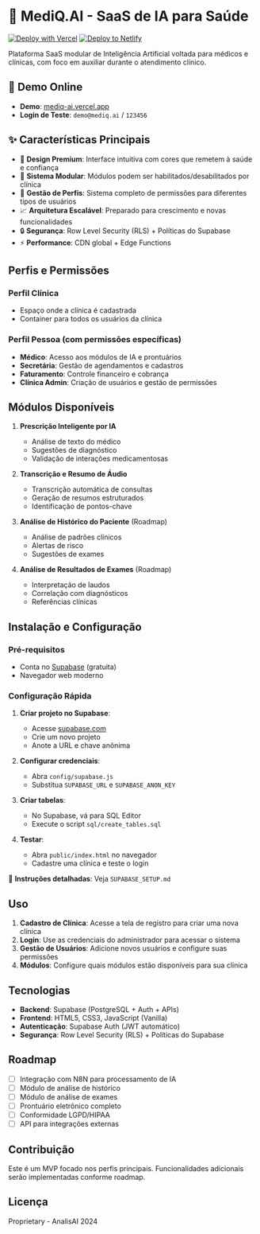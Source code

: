 # 🧠 MediQ.AI - SaaS de IA para Saúde

[![Deploy with Vercel](https://vercel.com/button)](https://vercel.com/new/clone?repository-url=https://github.com/seu-usuario/mediq-ai)
[![Deploy to Netlify](https://www.netlify.com/img/deploy/button.svg)](https://app.netlify.com/start/deploy?repository=https://github.com/seu-usuario/mediq-ai)

Plataforma SaaS modular de Inteligência Artificial voltada para médicos e clínicas, com foco em auxiliar durante o atendimento clínico.

## 🚀 Demo Online

- **Demo**: [mediq-ai.vercel.app](https://mediq-ai.vercel.app)
- **Login de Teste**: `demo@mediq.ai` / `123456`

## ✨ Características Principais

- 🎨 **Design Premium**: Interface intuitiva com cores que remetem à saúde e confiança
- 🧩 **Sistema Modular**: Módulos podem ser habilitados/desabilitados por clínica
- 👥 **Gestão de Perfis**: Sistema completo de permissões para diferentes tipos de usuários
- 📈 **Arquitetura Escalável**: Preparado para crescimento e novas funcionalidades
- 🔒 **Segurança**: Row Level Security (RLS) + Políticas do Supabase
- ⚡ **Performance**: CDN global + Edge Functions

## Perfis e Permissões

### Perfil Clínica
- Espaço onde a clínica é cadastrada
- Container para todos os usuários da clínica

### Perfil Pessoa (com permissões específicas)
- **Médico**: Acesso aos módulos de IA e prontuários
- **Secretária**: Gestão de agendamentos e cadastros
- **Faturamento**: Controle financeiro e cobrança
- **Clínica Admin**: Criação de usuários e gestão de permissões

## Módulos Disponíveis

1. **Prescrição Inteligente por IA**
   - Análise de texto do médico
   - Sugestões de diagnóstico
   - Validação de interações medicamentosas

2. **Transcrição e Resumo de Áudio**
   - Transcrição automática de consultas
   - Geração de resumos estruturados
   - Identificação de pontos-chave

3. **Análise de Histórico do Paciente** (Roadmap)
   - Análise de padrões clínicos
   - Alertas de risco
   - Sugestões de exames

4. **Análise de Resultados de Exames** (Roadmap)
   - Interpretação de laudos
   - Correlação com diagnósticos
   - Referências clínicas

## Instalação e Configuração

### Pré-requisitos
- Conta no [Supabase](https://supabase.com) (gratuita)
- Navegador web moderno

### Configuração Rápida

1. **Criar projeto no Supabase**:
   - Acesse [supabase.com](https://supabase.com)
   - Crie um novo projeto
   - Anote a URL e chave anônima

2. **Configurar credenciais**:
   - Abra `config/supabase.js`
   - Substitua `SUPABASE_URL` e `SUPABASE_ANON_KEY`

3. **Criar tabelas**:
   - No Supabase, vá para SQL Editor
   - Execute o script `sql/create_tables.sql`

4. **Testar**:
   - Abra `public/index.html` no navegador
   - Cadastre uma clínica e teste o login

📖 **Instruções detalhadas**: Veja `SUPABASE_SETUP.md`

## Uso

1. **Cadastro de Clínica**: Acesse a tela de registro para criar uma nova clínica
2. **Login**: Use as credenciais do administrador para acessar o sistema
3. **Gestão de Usuários**: Adicione novos usuários e configure suas permissões
4. **Módulos**: Configure quais módulos estão disponíveis para sua clínica

## Tecnologias

- **Backend**: Supabase (PostgreSQL + Auth + APIs)
- **Frontend**: HTML5, CSS3, JavaScript (Vanilla)
- **Autenticação**: Supabase Auth (JWT automático)
- **Segurança**: Row Level Security (RLS) + Políticas do Supabase

## Roadmap

- [ ] Integração com N8N para processamento de IA
- [ ] Módulo de análise de histórico
- [ ] Módulo de análise de exames
- [ ] Prontuário eletrônico completo
- [ ] Conformidade LGPD/HIPAA
- [ ] API para integrações externas

## Contribuição

Este é um MVP focado nos perfis principais. Funcionalidades adicionais serão implementadas conforme roadmap.

## Licença

Proprietary - AnalisAI 2024